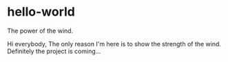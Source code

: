 # hello-world
The power of the wind.

Hi everybody,
The only reason I'm here is to show the strength of the wind. Definitely the project is coming... 
